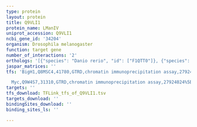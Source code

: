 ```yaml
---
type: protein
layout: protein
title: Q9VLI1
protein_name: LManIV
uniprot_accession: Q9VLI1
ncbi_gene_id: '34204'
organism: Drosophila melanogaster
function: target gene
number_of_interactions: '2'
orthologs: '[{"species": "Danio rerio", "id": ["F1QTT0"]}, {"species": "Rattus norvegicus", "id": ["<a href=\"/protein/q6p762\">Q6P762</a>"]}, {"species": "Caenorhabditis elegans", "id": ["<a href=\"/protein/q20829\">Q20829</a>"]}]'
jaspar_matrices: ''
tfs: 'BigH1,Q8MSC4,41780,GTRD,chromatin immunoprecipitation assay,27924024%5Buid%5D,No

  Myc,Q9W4S7,31310,GTRD,chromatin immunoprecipitation assay,27924024%5Buid%5D,No'
targets: ''
tfs_download: TFLink_tfs_of_Q9VLI1.tsv
targets_download: ''
bindingSites_download: ''
binding_sites_ls: ''

---
```


